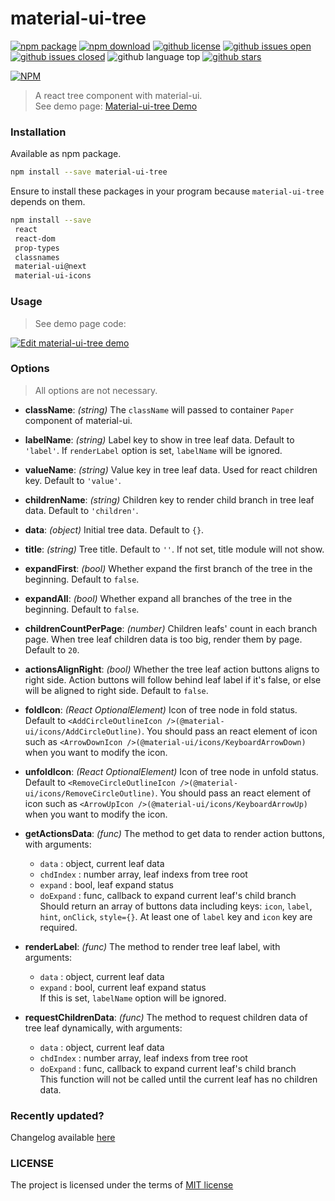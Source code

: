 # material-ui-tree
[![npm package](https://img.shields.io/npm/v/material-ui-tree.svg)](https://www.npmjs.org/package/material-ui-tree)
[![npm download](https://img.shields.io/npm/dt/material-ui-tree.svg)](https://www.npmjs.org/package/material-ui-tree)
[![github license](https://img.shields.io/github/license/shallinta/material-ui-tree.svg)](https://github.com/shallinta/material-ui-tree/blob/master/LICENSE)
[![github issues open](https://img.shields.io/github/issues/shallinta/material-ui-tree.svg)](https://github.com/shallinta/material-ui-tree/issues?q=is%3Aopen+is%3Aissue)
[![github issues closed](https://img.shields.io/github/issues-closed/shallinta/material-ui-tree.svg)](https://github.com/shallinta/material-ui-tree/issues?q=is%3Aissue+is%3Aclosed)
![github language top](https://img.shields.io/github/languages/top/shallinta/material-ui-tree.svg)
[![github stars](https://img.shields.io/github/stars/shallinta/material-ui-tree.svg?style=social&label=Stars)](https://github.com/shallinta/material-ui-tree)  

[![NPM](https://nodei.co/npm/material-ui-tree.png?downloads=true&downloadRank=true&stars=true)](https://www.npmjs.com/package/material-ui-tree)
> A react tree component with material-ui.  
> See demo page: [Material-ui-tree Demo](https://wkp03p2jrl.codesandbox.io/)

### Installation
Available as npm package.
```sh
npm install --save material-ui-tree
```
Ensure to install these packages in your program because `material-ui-tree` depends on them.
```sh
npm install --save
 react
 react-dom
 prop-types
 classnames
 material-ui@next
 material-ui-icons
```


### Usage
>  See demo page code:  

[![Edit material-ui-tree demo](https://codesandbox.io/static/img/play-codesandbox.svg)](https://codesandbox.io/s/wkp03p2jrl)


### Options
> All options are not necessary.  

- **className**: *(string)* The `className` will passed to container `Paper` component of material-ui.  

- **labelName**: *(string)* Label key to show in tree leaf data. Default to `'label'`. If `renderLabel` option is set, `labelName` will be ignored.  

- **valueName**: *(string)* Value key in tree leaf data. Used for react children key. Default to `'value'`.  

- **childrenName**: *(string)* Children key to render child branch in tree leaf data. Default to `'children'`.  

- **data**: *(object)* Initial tree data. Default to `{}`.  

- **title**: *(string)* Tree title. Default to `''`. If not set, title module will not show.  

- **expandFirst**: *(bool)* Whether expand the first branch of the tree in the beginning. Default to `false`.  

- **expandAll**: *(bool)* Whether expand all branches of the tree in the beginning. Default to `false`.  

- **childrenCountPerPage**: *(number)* Children leafs' count in each branch page. When tree leaf children data is too big, render them by page. Default to `20`.  

- **actionsAlignRight**: *(bool)* Whether the tree leaf action buttons aligns to right side. Action buttons will follow behind leaf label if it's false, or else will be aligned to right side. Default to `false`.  

- **foldIcon**: *(React OptionalElement)* Icon of tree node in fold status. Default to `<AddCircleOutlineIcon />(@material-ui/icons/AddCircleOutline)`. You should pass an react element of icon such as `<ArrowDownIcon />(@material-ui/icons/KeyboardArrowDown)` when you want to modify the icon.

- **unfoldIcon**: *(React OptionalElement)* Icon of tree node in unfold status. Default to `<RemoveCircleOutlineIcon />(@material-ui/icons/RemoveCircleOutline)`. You should pass an react element of icon such as `<ArrowUpIcon />(@material-ui/icons/KeyboardArrowUp)` when you want to modify the icon.

- **getActionsData**: *(func)* The method to get data to render action buttons, with arguments:  
  - `data` : object, current leaf data  
  - `chdIndex` : number array, leaf indexs from tree root  
  - `expand` : bool, leaf expand status  
  - `doExpand` : func, callback to expand current leaf's child branch  
Should return an array of buttons data including keys: `icon`, `label`, `hint`, `onClick`, `style={}`. At least one of `label` key and `icon` key are required.  

- **renderLabel**: *(func)* The method to render tree leaf label, with arguments:   
  - `data` : object, current leaf data   
  - `expand` : bool, current leaf expand status  
If this is set, `labelName` option will be ignored.  

- **requestChildrenData**: *(func)* The method to request children data of tree leaf dynamically, with arguments:  
  - `data` : object, current leaf data  
  - `chdIndex` : number array, leaf indexs from tree root  
  - `doExpand` : func, callback to expand current leaf's child branch  
This function will not be called until the current leaf has no children data.  


### Recently updated?
Changelog available [here](https://github.com/shallinta/material-ui-tree/blob/master/CHANGELOG.md)


### LICENSE
The project is licensed under the terms of [MIT license](https://github.com/shallinta/material-ui-tree/blob/master/LICENSE)
